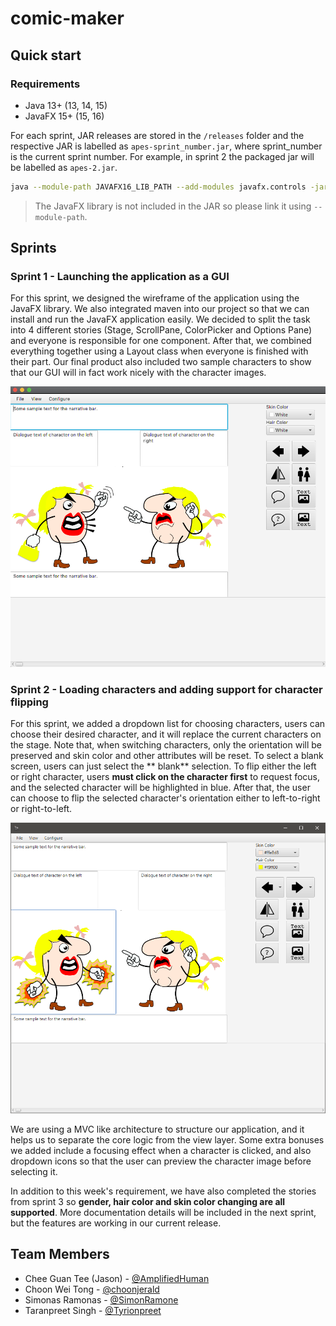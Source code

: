# comic-maker

## Quick start

### Requirements

- Java 13+ (13, 14, 15)
- JavaFX 15+ (15, 16)

For each sprint, JAR releases are stored in the `/releases` folder and the respective JAR is labelled
as `apes-sprint_number.jar`, where sprint_number is the current sprint number. For example, in sprint 2 the packaged jar
will be labelled as `apes-2.jar`.

```bash
java --module-path JAVAFX16_LIB_PATH --add-modules javafx.controls -jar ./releases/apes-2.jar
```

> The JavaFX library is not included in the JAR so please link it using `--module-path`.

## Sprints

### Sprint 1 - Launching the application as a GUI

For this sprint, we designed the wireframe of the application using the JavaFX library. We also integrated maven into
our project so that we can install and run the JavaFX application easily. We decided to split the task into 4 different
stories
(Stage, ScrollPane, ColorPicker and Options Pane) and everyone is responsible for one component. After that, we combined
everything together using a Layout class when everyone is finished with their part. Our final product also included two
sample characters to show that our GUI will in fact work nicely with the character images.

![Sprint 1 Gui](readme-resources/sprint1.png)

### Sprint 2 - Loading characters and adding support for character flipping

For this sprint, we added a dropdown list for choosing characters, users can choose their desired character, and it will
replace the current characters on the stage. Note that, when switching characters, only the orientation will be
preserved and skin color and other attributes will be reset. To select a blank screen, users can just select the **
blank** selection. To flip either the left or right character, users **must click on the character first** to request
focus, and the selected character will be highlighted in blue. After that, the user can choose to flip the selected
character's orientation either to left-to-right or right-to-left.

![Sprint 2](readme-resources/sprint2.png)

We are using a MVC like architecture to structure our application, and it helps us to separate the core logic from the
view layer. Some extra bonuses we added include a focusing effect when a character is clicked, and also dropdown icons
so that the user can preview the character image before selecting it.

In addition to this week's requirement, we have also completed the stories from sprint 3 so **gender, hair color and
skin color changing are all supported**. More documentation details will be included in the next sprint, but the
features are working in our current release.

## Team Members

- Chee Guan Tee (Jason) - [@AmplifiedHuman](https://github.com/AmplifiedHuman)
- Choon Wei Tong - [@choonjerald](https://github.com/choonjerald)
- Simonas Ramonas - [@SimonRamone](https://github.com/simonramone)
- Taranpreet Singh - [@Tyrionpreet](https://github.com/tyrionpreet)
